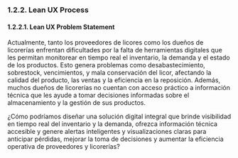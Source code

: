 ### 1.2.2. Lean UX Process ###

#### 1.2.2.1. Lean UX Problem Statement ####

Actualmente, tanto los proveedores de licores como los dueños de licorerías enfrentan dificultades por la falta de herramientas digitales que les permitan monitorear en tiempo real el inventario, la demanda y el estado de los productos. Esto genera problemas como desabastecimiento, sobrestock, vencimientos, y mala conservación del licor, afectando la calidad del producto, las ventas y la eficiencia en la reposición. Además, muchos dueños de licorerías no cuentan con acceso práctico a información técnica que les ayude a tomar decisiones informadas sobre el almacenamiento y la gestión de sus productos.

¿Cómo podríamos diseñar una solución digital integral que brinde visibilidad en tiempo real del inventario y la demanda, ofrezca información técnica accesible y genere alertas inteligentes y visualizaciones claras para anticipar pérdidas, mejorar la toma de decisiones y aumentar la eficiencia operativa de proveedores y licorerías?
